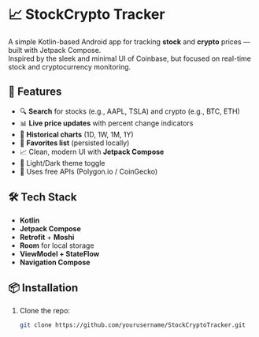 # 📈 StockCrypto Tracker

A simple Kotlin-based Android app for tracking **stock** and **crypto** prices — built with Jetpack Compose.  
Inspired by the sleek and minimal UI of Coinbase, but focused on real-time stock and cryptocurrency monitoring.

## 🧩 Features

- 🔍 **Search** for stocks (e.g., AAPL, TSLA) and crypto (e.g., BTC, ETH)
- 📊 **Live price updates** with percent change indicators
- 📅 **Historical charts** (1D, 1W, 1M, 1Y)
- 📂 **Favorites list** (persisted locally)
- 📈 Clean, modern UI with **Jetpack Compose**
- 🌙 Light/Dark theme toggle
- 🔌 Uses free APIs (Polygon.io / CoinGecko)

## 🛠 Tech Stack

- **Kotlin**
- **Jetpack Compose**
- **Retrofit** + **Moshi**
- **Room** for local storage
- **ViewModel + StateFlow**
- **Navigation Compose**

## 📦 Installation

1. Clone the repo:
   ```bash
   git clone https://github.com/yourusername/StockCryptoTracker.git

